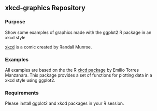 ## xkcd-graphics Repository 

### Purpose
Show some examples of graphics made with the ggplot2 R package in an xkcd style

[xkcd](http://xkcd.com/) is a comic created by Randall Munroe.

### Examples
All examples are based on the the R [xkcd package](http://xkcd.r-forge.r-project.org/) by Emilio Torres Manzanara. This package provides a set of functions for plotting data in a xkcd style using ggplot2. 

### Requirements
Please install ggplot2 and xkcd packages in your R session.